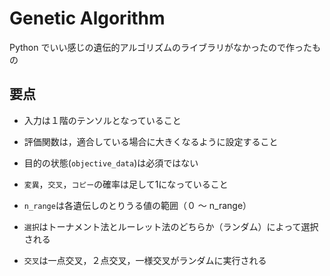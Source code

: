 # Genetic Algorithm

Python でいい感じの遺伝的アルゴリズムのライブラリがなかったので作ったもの

## 要点
- 入力は１階のテンソルとなっていること
- 評価関数は，適合している場合に大きくなるように設定すること
- 目的の状態(`objective_data`)は必須ではない
- `変異`，`交叉`，`コピー`の確率は足して1になっていること
  
- `n_range`は各遺伝しのとりうる値の範囲（０ 〜 n_range）
- `選択`はトーナメント法とルーレット法のどちらか（ランダム）によって選択される
- `交叉`は一点交叉，２点交叉，一様交叉がランダムに実行される
